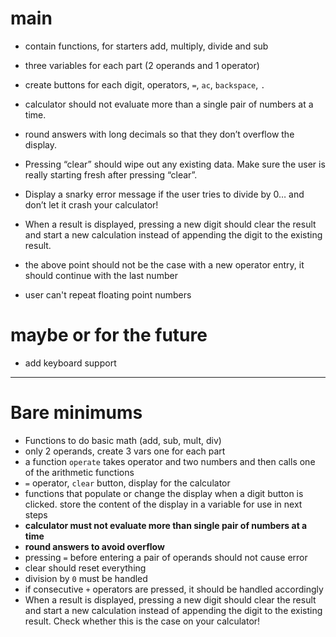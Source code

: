 # main

- contain functions, for starters add, multiply, divide and sub

- three variables for each part (2 operands and 1 operator)

- create buttons for each digit, operators, `=`, `ac`, `backspace`, `.`

- calculator should not evaluate more than a single pair of numbers at a time. 

- round answers with long decimals so that they don’t overflow the display.

- Pressing “clear” should wipe out any existing data. Make sure the user is really starting fresh after pressing “clear”.

- Display a snarky error message if the user tries to divide by 0… and don’t let it crash your calculator!

- When a result is displayed, pressing a new digit should clear the result and start a new calculation instead of appending the digit to the existing result. 

- the above point should not be the case with a new operator entry, it should continue with the last number

- user can't repeat floating point numbers

# maybe or for the future

- add keyboard support 

---

# Bare minimums 

- Functions to do basic math (add, sub, mult, div) 
- only 2 operands, create 3 vars one for each part 
- a function `operate` takes operator and two numbers  and then calls one of the arithmetic functions
- `=` operator, `clear` button, display for the calculator
- functions that populate or change the display when a digit button is clicked. store the content of the display in a variable for use in next steps 
- **calculator must not evaluate more than single pair of numbers at a time** 
- **round answers to avoid overflow**
- pressing `=` before entering a pair of operands should not cause error
- clear should reset everything
- division by `0` must be handled
- if consecutive `+` operators are pressed, it should be handled accordingly
- When a result is displayed, pressing a new digit should clear the result and start a new calculation instead of appending the digit to the existing result. Check whether this is the case on your calculator!